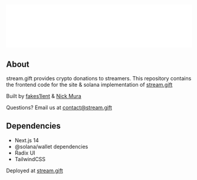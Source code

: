 ![stream-gift-archivo-logo](./public/sg-logo.png)

## About

stream.gift provides crypto donations to streamers. This repository contains the frontend code for the site & solana implementation of [stream.gift](https://stream.gift)

Built by [fakes1lent](https://github.com/fakes1lent) & [Nick Mura](https://github.com/nickmura)

Questions? Email us at contact@stream.gift


## Dependencies

- Next.js 14
- @solana/wallet dependencies
- Radix UI 
- TailwindCSS

Deployed at [stream.gift](https://stream.gift)